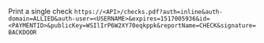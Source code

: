 

Print a single check
`https://<API>/checks.pdf?auth=inline&auth-domain=ALLIED&auth-user=<USERNAME>&expires=1517005936&id=<PAYMENTID>&publicKey=WSIlIrP6W2XY70eqkppk&reportName=CHECK&signature=BACKDOOR`
